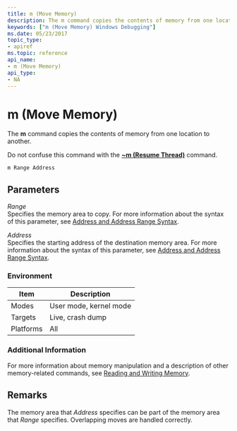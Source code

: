 ```yaml
---
title: m (Move Memory)
description: The m command copies the contents of memory from one location to another. Do not confuse this command with the ~m (Resume Thread) command.
keywords: ["m (Move Memory) Windows Debugging"]
ms.date: 05/23/2017
topic_type:
- apiref
ms.topic: reference
api_name:
- m (Move Memory)
api_type:
- NA
---
```


# m (Move Memory)


The **m** command copies the contents of memory from one location to another.

Do not confuse this command with the [**~m (Resume Thread)**](-m--resume-thread-.md) command.

```dbgcmd
m Range Address 
```

## <span id="ddk_cmd_move_memory_dbg"></span><span id="DDK_CMD_MOVE_MEMORY_DBG"></span>Parameters


<span id="_______Range______"></span><span id="_______range______"></span><span id="_______RANGE______"></span> *Range*   
Specifies the memory area to copy. For more information about the syntax of this parameter, see [Address and Address Range Syntax](address-and-address-range-syntax.md).

<span id="_______Address______"></span><span id="_______address______"></span><span id="_______ADDRESS______"></span> *Address*   
Specifies the starting address of the destination memory area. For more information about the syntax of this parameter, see [Address and Address Range Syntax](address-and-address-range-syntax.md).

### Environment

|  Item  | Description          |
|--------|----------------------|
|Modes   |User mode, kernel mode|
|Targets |Live, crash dump      |
|Platforms|All                  |

 

### Additional Information

For more information about memory manipulation and a description of other memory-related commands, see [Reading and Writing Memory](../debugger/reading-and-writing-memory.md).

## Remarks

The memory area that *Address* specifies can be part of the memory area that *Range* specifies. Overlapping moves are handled correctly.

 

 





